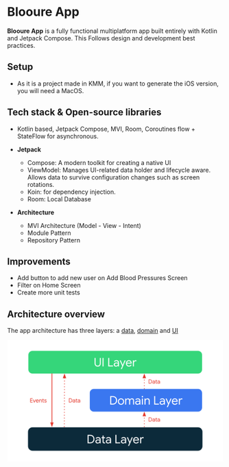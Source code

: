 Blooure App
==================

**Blooure App** is a fully functional multiplatform app built entirely with Kotlin and Jetpack Compose. This
Follows design and development best practices.


## Setup
- As it is a project made in KMM, if you want to generate the iOS version, you will need a MacOS.

## Tech stack & Open-source libraries
- Kotlin based, Jetpack Compose, MVI, Room, Coroutines flow + StateFlow for asynchronous.

- **Jetpack**
  - Compose: A modern toolkit for creating a native UI
  - ViewModel: Manages UI-related data holder and lifecycle aware. Allows data to survive configuration changes such as screen rotations.
  - Koin: for dependency injection.
  - Room: Local Database

- **Architecture**
  - MVI Architecture (Model - View - Intent)
  - Module Pattern
  - Repository Pattern

## Improvements
- Add button to add new user on Add Blood Pressures Screen
- Filter on Home Screen
- Create more unit tests

## Architecture overview

The app architecture has three layers: a [data](https://developer.android.com/jetpack/guide/data-layer), [domain](https://developer.android.com/topic/architecture/domain-layer) and [UI](https://developer.android.com/jetpack/guide/ui-layer)


<center>
<img src="images/architecture-overall.png" width="600px" alt="Diagram showing overall app architecture" />
</center>
